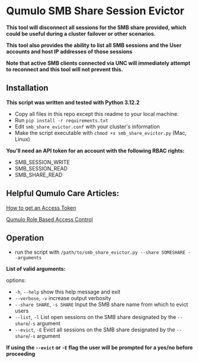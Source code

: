 # Qumulo SMB Share Session Evictor

**This tool will disconnect all sessions for the SMB share provided, which could be useful during a cluster**
**failover or other scenarios.** 

**This tool also provides the ability to list all SMB sessions and the User accounts and host IP addresses of those sessions**

**Note that active SMB clients connected via UNC will immediately attempt to reconnect and this tool will not prevent this.**

## Installation

**This script was written and tested with Python 3.12.2**

- Copy all files in this repo except this readme to your local machine.
- Run `pip install -r requirements.txt`
- Edit `smb_share_evictor.conf` with your cluster's information
- Make the script executable with `chmod +x smb_share_evictor.py` (Mac, Linux)

**You'll need an API token for an account with the following RBAC rights:**

- SMB_SESSION_WRITE
- SMB_SESSION_READ
- SMB_SHARE_READ

## Helpful Qumulo Care Articles:

[How to get an Access Token](https://care.qumulo.com/hc/en-us/articles/360004600994-Authenticating-with-Qumulo-s-REST-API#acquiring-a-bearer-token-by-using-the-web-ui-0-3) 

[Qumulo Role Based Access Control](https://care.qumulo.com/hc/en-us/articles/360036591633-Role-Based-Access-Control-RBAC-with-Qumulo-Core#managing-roles-by-using-the-web-ui-0-7)

## Operation

- run the script with `/path/to/smb_share_evictor.py --share SOMESHARE --arguments`

**List of valid arguments:**

options:
  - `-h`, `--help`            show this help message and exit
  - `--verbose`, `-v`         increase output verbosity
  - `--share SHARE`, `-s SHARE`  Input the SMB share name from which to evict users
  - `--list`, `-l`            List open sessions on the SMB share designated by the `--share`/`-s` argument
  - `--evict`, `-E`           Evict all sessions on the SMB share designated by the `--share`/`-s` argument

**If using the `--evict` or `-E` flag the user will be prompted for a yes/no before proceeding**